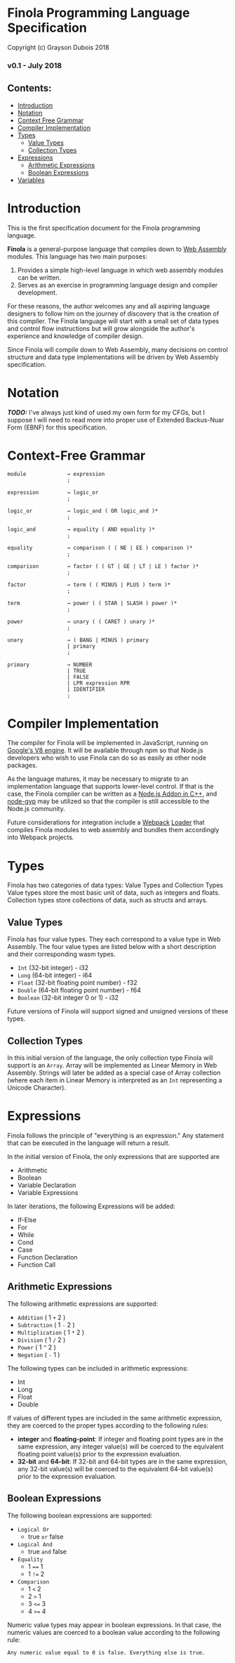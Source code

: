 # Finola Programming Language Specification

Copyright (c) Grayson Dubois 2018

### v0.1 - July 2018

## Contents:

-   [Introduction](#introduction)
-   [Notation](#notation)
-   [Context Free Grammar](#context-free-grammar)
-   [Compiler Implementation](#compiler-implementation)
-   [Types](#types)
    -   [Value Types](#value-types)
    -   [Collection Types](#collection-types)
-   [Expressions](#expressions)
    -   [Arithmetic Expressions](#arithmetic-expressions)
    -   [Boolean Expressions](#boolean-expressions)
-   [Variables](#variables)

# Introduction

This is the first specification document for the Finola programming language.

**Finola** is a general-purpose language that compiles down to [Web Assembly](https://webassembly.org/) modules. This language has two main purposes:

1.  Provides a simple high-level language in which web assembly modules can be written.
2.  Serves as an exercise in programming language design and compiler development.

For these reasons, the author welcomes any and all aspiring language designers to follow him on the journey of discovery that is the creation of this compiler. The Finola language will start with a small set of data types and control flow instructions but will grow alongside the author's experience and knowledge of compiler design.

Since Finola will compile down to Web Assembly, many decisions on control structure and data type implementations will be driven by Web Assembly specification.

# Notation

_**TODO:**_ I've always just kind of used my own form for my CFGs, but I suppose I will need to read more into proper use of Extended Backus-Nuar Form (EBNF) for this specification.

# Context-Free Grammar

    module             → expression
                       ;

    expression         → logic_or
                       ;

    logic_or           → logic_and ( OR logic_and )*
                       ;

    logic_and          → equality ( AND equality )*
                       ;

    equality           → comparison ( ( NE | EE ) comparison )*
                       ;

    comparison         → factor ( ( GT | GE | LT | LE ) factor )*
                       ;

    factor             → term ( ( MINUS | PLUS ) term )*
                       ;

    term               → power ( ( STAR | SLASH ) power )*
                       ;

    power              → unary ( ( CARET ) unary )*
                       ;

    unary              → ( BANG | MINUS ) primary
                       | primary
                       ;

    primary            → NUMBER
                       | TRUE
                       | FALSE
                       | LPR expression RPR
                       | IDENTIFIER
                       ;

# Compiler Implementation

The compiler for Finola will be implemented in JavaScript, running on [Google's V8 engine](https://developers.google.com/v8/). It will be available through npm so that Node.js developers who wish to use Finola can do so as easily as other node packages.

As the language matures, it may be necessary to migrate to an implementation language that supports lower-level control. If that is the case, the Finola compiler can be written as a [Node.js Addon in C++](https://nodejs.org/api/addons.html), and [node-gyp](https://github.com/nodejs/node-gyp) may be utilized so that the compiler is still accessible to the Node.js community.

Future considerations for integration include a [Webpack](https://webpack.js.org/) [Loader](https://webpack.js.org/contribute/writing-a-loader/) that compiles Finola modules to web assembly and bundles them accordingly into Webpack projects.

# Types

Finola has two categories of data types: Value Types and Collection Types
Value types store the most basic unit of data, such as integers and floats.
Collection types store collections of data, such as structs and arrays.

## Value Types

Finola has four value types. They each correspond to a value type in Web Assembly.
The four value types are listed below with a short description and their corresponding wasm types.

-   `Int` (32-bit integer) - i32
-   `Long` (64-bit integer) - i64
-   `Float` (32-bit floating point number) - f32
-   `Double` (64-bit floating point number) - f64
-   `Boolean` (32-bit integer 0 or 1) - i32

Future versions of Finola will support signed and unsigned versions of these types.

## Collection Types

In this initial version of the language, the only collection type Finola will support is an `Array`.
Array will be implemented as Linear Memory in Web Assembly. Strings will later be added as a special case of Array collection (where each item in Linear Memory is interpreted as an `Int` representing a Unicode Character).

# Expressions

Finola follows the principle of "everything is an expression." Any statement that can be executed in the language will return a result.

In the initial version of Finola, the only expressions that are supported are

-   Arithmetic
-   Boolean
-   Variable Declaration
-   Variable Expressions

In later iterations, the following Expressions will be added:

-   If-Else
-   For
-   While
-   Cond
-   Case
-   Function Declaration
-   Function Call

## Arithmetic Expressions

The following arithmetic expressions are supported:

-   `Addition` ( 1 `+` 2 )
-   `Subtraction` ( 1 `-` 2 )
-   `Multiplication` ( 1 `*` 2 )
-   `Division` ( 1 `/` 2 )
-   `Power` ( 1 `^` 2 )
-   `Negation` ( `-` 1 )

The following types can be included in arithmetic expressions:

-   Int
-   Long
-   Float
-   Double

If values of different types are included in the same arithmetic expression, they are coerced to the proper types according to the following rules:

-   **integer** and **floating-point**: If integer and floating point types are in the same expression, any integer value(s) will be coerced to the equivalent floating point value(s) prior to the expression evaluation.
-   **32-bit** and **64-bit**: If 32-bit and 64-bit types are in the same expression, any 32-bit value(s) will be coerced to the equivalent 64-bit value(s) prior to the expression evaluation.

## Boolean Expressions

The following boolean expressions are supported:

-   `Logical Or`
    -   true `or` false
-   `Logical And`
    -   true `and` false
-   `Equality`
    -   1 `==` 1
    -   1 `!=` 2
-   `Comparison`
    -   1 `<` 2
    -   2 `>` 1
    -   3 `<=` 3
    -   4 `>=` 4

Numeric value types may appear in boolean expressions. In that case, the numeric values are coerced to a boolean value according to the following rule:

    Any numeric value equal to 0 is false. Everything else is true.
